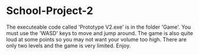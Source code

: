 # School-Project-2
The executeable code called 'Prototype V2.exe' is in the folder 'Game'. You must use the 'WASD' keys to move and jump around. The game is also quite loud at some points so you may not want your volume too high. There are only two levels and the game is very limited. Enjoy.
